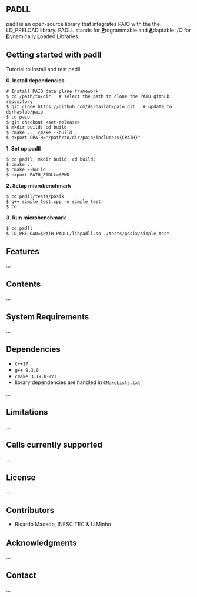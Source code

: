## PADLL 

padll is an open-source library that integrates PAIO with the the LD_PRELOAD library.
PADLL stands for <b><ins>P</ins></b>rogrammable and <b><ins>A</ins></b>daptable I/O for <b><ins>D</ins></b>ynamically <b><ins>L</ins></b>oaded <b><ins>L</ins></b>ibraries.


## Getting started with padll

Tutorial to install and test padll.

<b>0. Install dependencies</b>
```shell
# Install PAIO data plane framework
$ cd /path/to/dir   # select the path to clone the PAIO github repository
$ git clone https://github.com/dsrhaslab/paio.git	# update to dsrhaslab/paio
$ cd paio
$ git checkout <set-release>
$ mkdir build; cd build
$ cmake ..; cmake --build .
$ export CPATH="/path/to/dir/paio/include:${CPATH}"
```

<b>1. Set up padll</b>
```shell
$ cd padll; mkdir build; cd build;
$ cmake ..
$ cmake --build .
$ export PATH_PADLL=$PWD
```

<b>2. Setup microbenchmark</b>
```shell
$ cd padll/tests/posix
$ g++ simple_test.cpp -o simple_test
$ cd ..
```

<b>3. Run microbenchmark</b>
```shell
$ cd padll
$ LD_PRELOAD=$PATH_PADLL/libpadll.so ./tests/posix/simple_test
```

## Features
...

## Contents
...

## System Requirements
...

## Dependencies
* `C++17`
* `g++ 9.3.0`
* `cmake 3.19.0-rc1`
* library dependencies are handled in `CMakeLists.txt`

...

## Limitations
...

## Calls currently supported
...

## License
...

## Contributors
* Ricardo Macedo, INESC TEC & U.Minho

## Acknowledgments
...

## Contact
...
